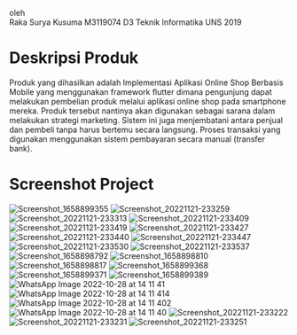 oleh </br>
Raka Surya Kusuma
M3119074
D3 Teknik Informatika UNS 2019

# Deskripsi Produk

Produk yang dihasilkan adalah Implementasi Aplikasi Online Shop Berbasis Mobile yang menggunakan framework flutter dimana pengunjung dapat melakukan pembelian produk melalui aplikasi online shop pada smartphone mereka. 
Produk tersebut nantinya akan digunakan sebagai sarana dalam melakukan strategi marketing. Sistem ini juga menjembatani antara penjual dan pembeli tanpa harus bertemu secara langsung. Proses transaksi yang digunakan menggunakan sistem pembayaran secara manual (transfer bank).


# Screenshot Project

![Screenshot_1658899355](https://github.com/RakaSK/Final-Project-TA/assets/58557156/4827fd83-7bd6-4736-a694-c2fe945d48a3)
![Screenshot_20221121-233259](https://github.com/RakaSK/Final-Project-TA/assets/58557156/94efdafd-3943-4a3f-9ca6-f3c8a63cbe19)
![Screenshot_20221121-233313](https://github.com/RakaSK/Final-Project-TA/assets/58557156/4b21611f-7751-432f-8815-c3fc2db9c60b)
![Screenshot_20221121-233409](https://github.com/RakaSK/Final-Project-TA/assets/58557156/896f285a-3a2b-45ae-85bd-215b218a4361)
![Screenshot_20221121-233419](https://github.com/RakaSK/Final-Project-TA/assets/58557156/0a594d4a-150e-458c-a21e-a446563692f4)
![Screenshot_20221121-233427](https://github.com/RakaSK/Final-Project-TA/assets/58557156/d39b2f92-71fa-4275-90d7-b05891a9917c)
![Screenshot_20221121-233440](https://github.com/RakaSK/Final-Project-TA/assets/58557156/03be7377-0064-445d-99d2-5d2068ddb6ee)
![Screenshot_20221121-233447](https://github.com/RakaSK/Final-Project-TA/assets/58557156/eab27f0c-2131-4ff8-9c73-4fe3fb73e5aa)
![Screenshot_20221121-233530](https://github.com/RakaSK/Final-Project-TA/assets/58557156/37f88df2-6be6-4c10-8455-4aa30bcb94b4)
![Screenshot_20221121-233537](https://github.com/RakaSK/Final-Project-TA/assets/58557156/7f38f945-90ca-4eb4-b33a-85fcaa3dcd39)
![Screenshot_1658898792](https://github.com/RakaSK/Final-Project-TA/assets/58557156/321070d6-afb4-40c5-976b-254f592a283d)
![Screenshot_1658898810](https://github.com/RakaSK/Final-Project-TA/assets/58557156/323e5c37-bb03-4e90-8627-158438742c80)
![Screenshot_1658898817](https://github.com/RakaSK/Final-Project-TA/assets/58557156/e5a867fb-7444-49f1-ab4c-ce293db9a3f6)
![Screenshot_1658899368](https://github.com/RakaSK/Final-Project-TA/assets/58557156/a18bdc08-a6c2-40da-9850-529715e6bb51)
![Screenshot_1658899371](https://github.com/RakaSK/Final-Project-TA/assets/58557156/f8494bab-7750-494c-9993-630483bd2d07)
![Screenshot_1658899389](https://github.com/RakaSK/Final-Project-TA/assets/58557156/4769ef64-4e32-4dfb-99bb-34f3fb684a0e)
![WhatsApp Image 2022-10-28 at 14 11 41](https://github.com/RakaSK/Final-Project-TA/assets/58557156/9dcce44f-d5f0-4c94-8d88-446a5aa6d2d1)
![WhatsApp Image 2022-10-28 at 14 11 414](https://github.com/RakaSK/Final-Project-TA/assets/58557156/903fb604-4076-43c4-a3da-403041e968e0)
![WhatsApp Image 2022-10-28 at 14 11 402](https://github.com/RakaSK/Final-Project-TA/assets/58557156/353757fc-4d1b-42b5-bb87-896ad66b03fd)
![WhatsApp Image 2022-10-28 at 14 11 40](https://github.com/RakaSK/Final-Project-TA/assets/58557156/2c245133-5a15-4663-97d9-a2205172d245)
![Screenshot_20221121-233222](https://github.com/RakaSK/Final-Project-TA/assets/58557156/ea79d783-5b7a-4ee2-b8ad-dfbb6ef09833)
![Screenshot_20221121-233231](https://github.com/RakaSK/Final-Project-TA/assets/58557156/e1460642-d74c-42e2-b08a-19e8e87aa40f)
![Screenshot_20221121-233251](https://github.com/RakaSK/Final-Project-TA/assets/58557156/9e03b947-7f6a-4033-8865-b033282ed6b4)

